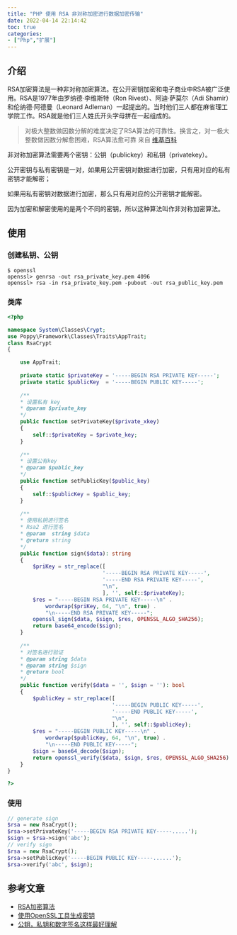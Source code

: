 ```yaml
---
title: "PHP 使用 RSA 非对称加密进行数据加密传输"
date: 2022-04-14 22:14:42
toc: true
categories:
- ["Php","扩展"]
---
```


## 介绍
RSA加密算法是一种非对称加密算法。在公开密钥加密和电子商业中RSA被广泛使用。RSA是1977年由罗纳德·李维斯特（Ron Rivest）、阿迪·萨莫尔（Adi Shamir）和伦纳德·阿德曼（Leonard Adleman）一起提出的。当时他们三人都在麻省理工学院工作。RSA就是他们三人姓氏开头字母拼在一起组成的。
> 对极大整数做因数分解的难度决定了RSA算法的可靠性。换言之，对一极大整数做因数分解愈困难，RSA算法愈可靠
> 来自 [维基百科](https://zh.wikipedia.org/wiki/RSA%E5%8A%A0%E5%AF%86%E6%BC%94%E7%AE%97%E6%B3%95)

非对称加密算法需要两个密钥：公钥（publickey）和私钥（privatekey）。

公开密钥与私有密钥是一对，如果用公开密钥对数据进行加密，只有用对应的私有密钥才能解密；

如果用私有密钥对数据进行加密，那么只有用对应的公开密钥才能解密。

因为加密和解密使用的是两个不同的密钥，所以这种算法叫作非对称加密算法。




## 使用

### 创建私钥、公钥
```
$ openssl
openssl> genrsa -out rsa_private_key.pem 4096
openssl> rsa -in rsa_private_key.pem -pubout -out rsa_public_key.pem
```

### 类库
```php
<?php 

namespace System\Classes\Crypt;
use Poppy\Framework\Classes\Traits\AppTrait;
class RsaCrypt
{

    use AppTrait;
    
    private static $privateKey = '-----BEGIN RSA PRIVATE KEY-----';
    private static $publicKey  = '-----BEGIN PUBLIC KEY-----';
    
    /**
    * 设置私有 key
    * @param $private_key
    */
    public function setPrivateKey($private_xkey)
    {
        self::$privateKey = $private_key;
    }
    
    /**
    * 设置公有key
    * @param $public_key
    */
    public function setPublicKey($public_key)
    {
        self::$publicKey = $public_key;
    }
    
    /**
    * 使用私钥进行签名
    * Rsa2 进行签名
    * @param  string $data
    * @return string
    */
    public function sign($data): string
    {
        $priKey = str_replace([
                              '-----BEGIN RSA PRIVATE KEY-----',
                              '-----END RSA PRIVATE KEY-----',
                              "\n",
                              ], '', self::$privateKey);
        $res = "-----BEGIN RSA PRIVATE KEY-----\n" .
            wordwrap($priKey, 64, "\n", true) .
            "\n-----END RSA PRIVATE KEY-----";
        openssl_sign($data, $sign, $res, OPENSSL_ALGO_SHA256);
        return base64_encode($sign);
    }
    
    /**
    * 对签名进行验证
    * @param string $data
    * @param string $sign
    * @return bool
    */
    public function verify($data = '', $sign = ''): bool
    {
        $publicKey = str_replace([
                                 '-----BEGIN PUBLIC KEY-----',
                                 '-----END PUBLIC KEY-----',
                                 "\n",
                                 ], '', self::$publicKey);
        $res = "-----BEGIN PUBLIC KEY-----\n" .
            wordwrap($publicKey, 64, "\n", true) .
            "\n-----END PUBLIC KEY-----";
        $sign = base64_decode($sign);
        return openssl_verify($data, $sign, $res, OPENSSL_ALGO_SHA256) > 0;
    }
}

?>
```

### 使用
```php
// generate sign
$rsa = new RsaCrypt();
$rsa->setPrivateKey('-----BEGIN RSA PRIVATE KEY-----.....');
$sign = $rsa->sign('abc');
// verify sign
$rsa = new RsaCrypt();
$rsa->setPublicKey('-----BEGIN PUBLIC KEY-----......');
$rsa->verify('abc', $sign);
```

## 参考文章

- [RSA加密算法](https://zh.wikipedia.org/wiki/RSA%E5%8A%A0%E5%AF%86%E6%BC%94%E7%AE%97%E6%B3%95)
- [使用OpenSSL工具生成密钥](https://docs.open.alipay.com/291/106130)
- [公钥，私钥和数字签名这样最好理解](https://blog.csdn.net/21aspnet/article/details/7249401)

